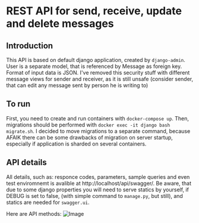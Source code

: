 REST API for send, receive, update and delete messages
===

## Introduction


This API is based on default django application, created by `django-admin`. User is a separate model, that is referenced by Message as foreign key. Format of input data is JSON. I've removed this security stuff with different message views for sender and receiver, as it is still unsafe (consider sender, that can edit any message sent by person he is writing to)


## To run
First, you need to create and run containers with `docker-compose up`. Then, migrations should be performed with `docker exec -it django bash migrate.sh`. I decided to move migrations to a separate command, because AFAIK there can be some drawbacks of migration on server startup, especially if application is sharded on several containers. 

## API details

All details, such as: responce codes, parameters, sample queries and even test enviromnemt is avalible at http://localhost/api/swagger/. Be aware, that due to some django properties you will need to serve statics by yourself, if DEBUG is set to false, (with simple command to `manage.py`, but still), and statics are needed for `swagger.ui`. 


Here are API methods: ![Image](https://i.imgur.com/qG0iOuA.png) 
